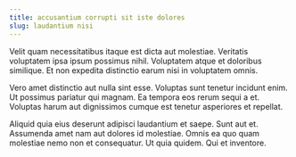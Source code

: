 ```yaml
---
title: accusantium corrupti sit iste dolores
slug: laudantium nisi
---
```


Velit quam necessitatibus itaque est dicta aut molestiae. Veritatis voluptatem ipsa ipsum possimus nihil. Voluptatem atque et doloribus similique. Et non expedita distinctio earum nisi in voluptatem omnis.

Vero amet distinctio aut nulla sint esse. Voluptas sunt tenetur incidunt enim. Ut possimus pariatur qui magnam. Ea tempora eos rerum sequi a et. Voluptas harum aut dignissimos cumque est tenetur asperiores et repellat.

Aliquid quia eius deserunt adipisci laudantium et saepe. Sunt aut et. Assumenda amet nam aut dolores id molestiae. Omnis ea quo quam molestiae nemo non et consequatur. Ut quia quidem. Qui et inventore.
